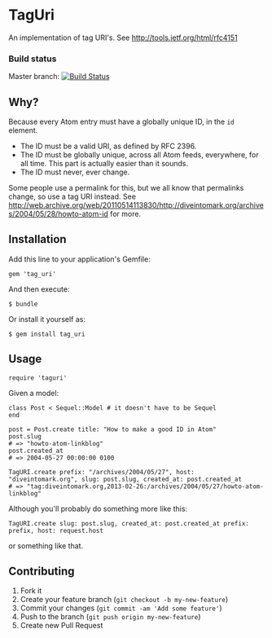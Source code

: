 # TagUri

An implementation of tag URI's.
See http://tools.ietf.org/html/rfc4151

### Build status ###

Master branch:
[![Build Status](https://travis-ci.org/yb66/tag_uri.png?branch=master)](https://travis-ci.org/yb66/tag_uri)

## Why? ##

Because every Atom entry must have a globally unique ID, in the `id` element. 

* The ID must be a valid URI, as defined by RFC 2396.
* The ID must be globally unique, across all Atom feeds, everywhere, for all time. This part is actually easier than it sounds.
* The ID must never, ever change.

Some people use a permalink for this, but we all know that permalinks change, so use a tag URI instead. See http://web.archive.org/web/20110514113830/http://diveintomark.org/archives/2004/05/28/howto-atom-id for more.


## Installation

Add this line to your application's Gemfile:

    gem 'tag_uri'

And then execute:

    $ bundle

Or install it yourself as:

    $ gem install tag_uri

## Usage

    require 'taguri'

Given a model:

    class Post < Sequel::Model # it doesn't have to be Sequel
    end

    post = Post.create title: "How to make a good ID in Atom"
    post.slug
    # => "howto-atom-linkblog"
    post.created_at
    # => 2004-05-27 00:00:00 0100
    
    TagURI.create prefix: "/archives/2004/05/27", host: "diveintomark.org", slug: post.slug, created_at: post.created_at
    # => "tag:diveintomark.org,2013-02-26:/archives/2004/05/27/howto-atom-linkblog"

Although you'll probably do something more like this:

    TagURI.create slug: post.slug, created_at: post.created_at prefix: prefix, host: request.host

or something like that.


## Contributing

1. Fork it
2. Create your feature branch (`git checkout -b my-new-feature`)
3. Commit your changes (`git commit -am 'Add some feature'`)
4. Push to the branch (`git push origin my-new-feature`)
5. Create new Pull Request

